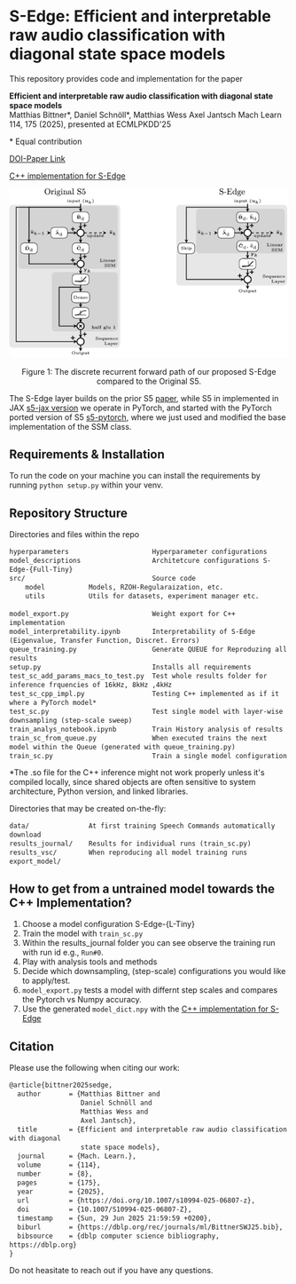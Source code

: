 # S-Edge: Efficient and interpretable raw audio classification with diagonal state space models

This repository provides code and implementation for the paper

**Efficient and interpretable raw audio classification with diagonal state space models**  
Matthias Bittner\*, Daniel Schnöll\*, Matthias Wess Axel Jantsch 
Mach Learn 114, 175 (2025), presented at ECMLPKDD'25 

\* Equal contribution

[DOI-Paper Link](https://doi.org/10.1007/s10994-025-06807-z)  

[C++ implementation for S-Edge](https://github.com/embedded-machine-learning/Cpp-NN)  

![](./figures/S5_vs_SEdge.png)
<p style="text-align: center;">
Figure 1: The discrete recurrent forward path of our proposed S-Edge compared to the Original S5.
</p>

The S-Edge layer builds on the prior S5 [paper](https://arxiv.org/abs/2208.04933), while S5 in implemented in JAX [s5-jax version](https://github.com/lindermanlab/S5) we operate in PyTorch, and started with the PyTorch ported version of S5 [s5-pytorch](https://github.com/i404788/s5-pytorch), where we just used and modified the base implementation of the SSM class.

## Requirements & Installation
To run the code on your machine you can install the requirements by running
`python setup.py` within your venv.

## Repository Structure
Directories and files within the repo
```
hyperparameters                     Hyperparameter configurations
model_descriptions                  Architetcure configurations S-Edge-{Full-Tiny}
src/                                Source code
    model           Models, RZOH-Regularaization, etc.
    utils           Utils for datasets, experiment manager etc.

model_export.py                     Weight export for C++ implementation 
model_interpretability.ipynb        Interpretability of S-Edge (Eigenvalue, Transfer Function, Discret. Errors)  
queue_training.py                   Generate QUEUE for Reproduzing all results 
setup.py                            Installs all requirements
test_sc_add_params_macs_to_test.py  Test whole results folder for inference frquencies of 16kHz, 8kHz ,4kHz
test_sc_cpp_impl.py                 Testing C++ implemented as if it where a PyTorch model*
test_sc.py                          Test single model with layer-wise downsampling (step-scale sweep)
train_analys_notebook.ipynb         Train History analysis of results
train_sc_from_queue.py              When executed trains the next model within the Queue (generated with queue_training.py)
train_sc.py                         Train a single model configuration
```
*The .so file for the C++ inference might not work properly unless it's compiled locally, since shared objects are often sensitive to system architecture, Python version, and linked libraries.

Directories that may be created on-the-fly:
```
data/               At first training Speech Commands automatically download
results_journal/    Results for individual runs (train_sc.py)       
results_vsc/        When reproducing all model training runs
export_model/       
```

## How to get from a untrained model towards the C++ Implementation?

1. Choose a model configuration S-Edge-{L-Tiny}
2. Train the model with `train_sc.py`
3. Within the results_journal folder you can see observe the training run with run id e.g., `Run#0`.
4. Play with analysis tools and methods
5. Decide which downsampling, (step-scale) configurations you would like to apply/test.
6. `model_export.py` tests a model with differnt step scales and compares the Pytorch vs Numpy accuracy.
7. Use the generated `model_dict.npy` with the [C++ implementation for S-Edge](https://github.com/embedded-machine-learning/Cpp-NN)  


## Citation
Please use the following when citing our work:
```
@article{bittner2025sedge,
  author       = {Matthias Bittner and
                  Daniel Schnöll and
                  Matthias Wess and
                  Axel Jantsch},
  title        = {Efficient and interpretable raw audio classification with diagonal
                  state space models},
  journal      = {Mach. Learn.},
  volume       = {114},
  number       = {8},
  pages        = {175},
  year         = {2025},
  url          = {https://doi.org/10.1007/s10994-025-06807-z},
  doi          = {10.1007/S10994-025-06807-Z},
  timestamp    = {Sun, 29 Jun 2025 21:59:59 +0200},
  biburl       = {https://dblp.org/rec/journals/ml/BittnerSWJ25.bib},
  bibsource    = {dblp computer science bibliography, https://dblp.org}
}
```

Do not heasitate to reach out if you have any questions.